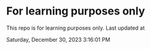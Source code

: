 # For learning purposes only
This repo is for learning purposes only.
Last updated at

Saturday, December 30, 2023 3:16:01 PM

